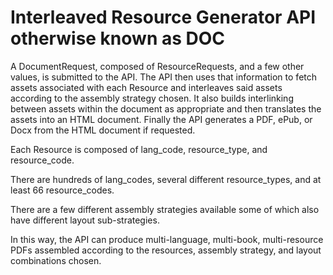 # Interleaved Resource Generator API otherwise known as DOC

A DocumentRequest, composed of ResourceRequests, and a few other
values, is submitted to the API. The API then uses that information
to fetch assets associated with each Resource and interleaves said
assets according to the assembly strategy chosen. It also builds
interlinking between assets within the document as appropriate and
then translates the assets into an HTML document. Finally the API
generates a PDF, ePub, or Docx from the HTML document if requested.

Each Resource is composed of lang_code, resource_type, and
resource_code.

There are hundreds of lang_codes, several different resource_types, and
at least 66 resource_codes.

There are a few different assembly strategies available some of which 
also have different layout sub-strategies.

In this way, the API can produce multi-language, multi-book,
multi-resource PDFs assembled according to the resources, assembly
strategy, and layout combinations chosen.
